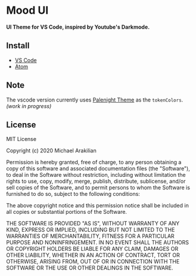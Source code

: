 # Mood UI

**UI Theme for VS Code, inspired by Youtube's Darkmode.**

## Install

- [VS Code](https://marketplace.visualstudio.com/items?itemName=arakilian0.mood-ui)
- [Atom](https://atom.io/themes/mood-ui)

## Note
The vscode version currently uses [Palenight Theme](https://github.com/whizkydee/vscode-material-palenight-theme) 
as the `tokenColors`. *(work in progress)*

## License

MIT License

Copyright (c) 2020 Michael Arakilian

Permission is hereby granted, free of charge, to any person obtaining a copy
of this software and associated documentation files (the "Software"), to deal
in the Software without restriction, including without limitation the rights
to use, copy, modify, merge, publish, distribute, sublicense, and/or sell
copies of the Software, and to permit persons to whom the Software is
furnished to do so, subject to the following conditions:

The above copyright notice and this permission notice shall be included in all
copies or substantial portions of the Software.

THE SOFTWARE IS PROVIDED "AS IS", WITHOUT WARRANTY OF ANY KIND, EXPRESS OR
IMPLIED, INCLUDING BUT NOT LIMITED TO THE WARRANTIES OF MERCHANTABILITY,
FITNESS FOR A PARTICULAR PURPOSE AND NONINFRINGEMENT. IN NO EVENT SHALL THE
AUTHORS OR COPYRIGHT HOLDERS BE LIABLE FOR ANY CLAIM, DAMAGES OR OTHER
LIABILITY, WHETHER IN AN ACTION OF CONTRACT, TORT OR OTHERWISE, ARISING FROM,
OUT OF OR IN CONNECTION WITH THE SOFTWARE OR THE USE OR OTHER DEALINGS IN THE
SOFTWARE.